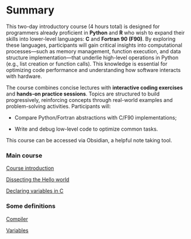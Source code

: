 # Summary


This two-day introductory course (4 hours total) is designed for programmers already proficient in **Python** and **R** who wish to expand their skills into lower-level languages: **C** and **Fortran 90 (F90)**. By exploring these languages, participants will gain critical insights into computational processes—such as memory management, function execution, and data structure implementation—that underlie high-level operations in Python (e.g., list creation or function calls). This knowledge is essential for optimizing code performance and understanding how software interacts with hardware.

The course combines concise lectures with **interactive coding exercises** and **hands-on practice sessions**. Topics are structured to build progressively, reinforcing concepts through real-world examples and problem-solving activities. Participants will:

- Compare Python/Fortran abstractions with C/F90 implementations;
    
- Write and debug low-level code to optimize common tasks.

This course can be accessed via Obsidian, a helpful note taking tool.
### Main course
[Course introduction](Course%20introduction.md)

[Dissecting the Hello world](Dissecting%20the%20Hello%20world.md)

[Declaring variables in C](Declaring%20variables%20in%20C.md)

### Some definitions

[Compiler](Compiler.md)

[Variables](Variables.md)

